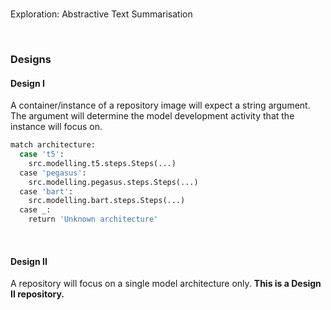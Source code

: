 <br>

Exploration: Abstractive Text Summarisation

<br>

### Designs

#### Design I

A container/instance of a repository image will expect a string argument.  The
argument will determine the model development activity that the instance will focus on.

```bash
match architecture:
  case 't5':
    src.modelling.t5.steps.Steps(...)
  case 'pegasus':
    src.modelling.pegasus.steps.Steps(...)
  case 'bart':
    src.modelling.bart.steps.Steps(...)
  case _:
    return 'Unknown architecture'
```

<br>

#### Design II

A repository will focus on a single model architecture only.  **This is a Design II repository.**

<br>
<br>

<br>
<br>

<br>
<br>

<br>
<br>
